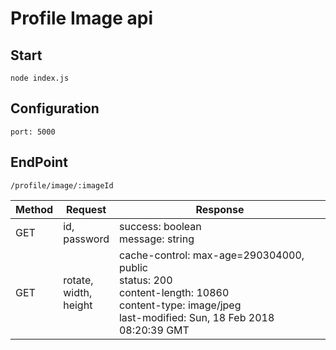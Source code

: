 Profile Image api
===
Start
---
    node index.js
Configuration
---
    port: 5000

EndPoint
---
    /profile/image/:imageId
| Method |            Request          |                 Response                   |
|--------|---------------------------- |--------------------------------------------|
|  GET   |       id,<br>password       | success: boolean<br>message: string || jwt |
|  GET   | rotate,<br>width,<br>height | cache-control: max-age=290304000, public<br>status: 200<br>content-length: 10860<br>content-type: image/jpeg<br>last-modified: Sun, 18 Feb 2018 08:20:39 GMT |
